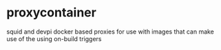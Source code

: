 # proxycontainer

squid and devpi docker based proxies for use with images that can make use of the using on-build triggers
